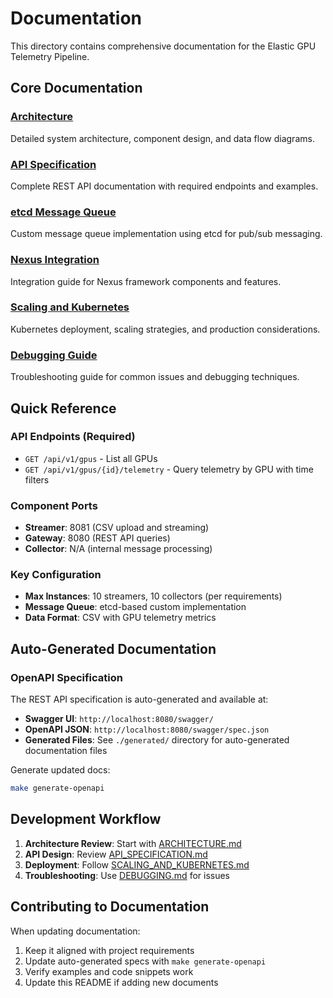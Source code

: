 # Documentation

This directory contains comprehensive documentation for the Elastic GPU Telemetry Pipeline.

## Core Documentation

### [Architecture](ARCHITECTURE.md)
Detailed system architecture, component design, and data flow diagrams.

### [API Specification](API_SPECIFICATION.md)
Complete REST API documentation with required endpoints and examples.

### [etcd Message Queue](ETCD_MESSAGE_QUEUE.md)
Custom message queue implementation using etcd for pub/sub messaging.

### [Nexus Integration](NEXUS_INTEGRATION_GUIDE.md)
Integration guide for Nexus framework components and features.

### [Scaling and Kubernetes](SCALING_AND_KUBERNETES.md)
Kubernetes deployment, scaling strategies, and production considerations.

### [Debugging Guide](DEBUGGING.md)
Troubleshooting guide for common issues and debugging techniques.

## Quick Reference

### API Endpoints (Required)
- `GET /api/v1/gpus` - List all GPUs
- `GET /api/v1/gpus/{id}/telemetry` - Query telemetry by GPU with time filters

### Component Ports
- **Streamer**: 8081 (CSV upload and streaming)
- **Gateway**: 8080 (REST API queries)
- **Collector**: N/A (internal message processing)

### Key Configuration
- **Max Instances**: 10 streamers, 10 collectors (per requirements)
- **Message Queue**: etcd-based custom implementation
- **Data Format**: CSV with GPU telemetry metrics

## Auto-Generated Documentation

### OpenAPI Specification
The REST API specification is auto-generated and available at:
- **Swagger UI**: `http://localhost:8080/swagger/`
- **OpenAPI JSON**: `http://localhost:8080/swagger/spec.json`
- **Generated Files**: See `./generated/` directory for auto-generated documentation files

Generate updated docs:
```bash
make generate-openapi
```

## Development Workflow

1. **Architecture Review**: Start with [ARCHITECTURE.md](ARCHITECTURE.md)
2. **API Design**: Review [API_SPECIFICATION.md](API_SPECIFICATION.md)
3. **Deployment**: Follow [SCALING_AND_KUBERNETES.md](SCALING_AND_KUBERNETES.md)
4. **Troubleshooting**: Use [DEBUGGING.md](DEBUGGING.md) for issues

## Contributing to Documentation

When updating documentation:
1. Keep it aligned with project requirements
2. Update auto-generated specs with `make generate-openapi`
3. Verify examples and code snippets work
4. Update this README if adding new documents